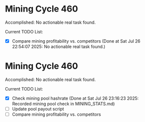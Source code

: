 # Mining Cycle 460

Accomplished: No actionable real task found.

Current TODO List:

- [x] Compare mining profitability vs. competitors  (Done at Sat Jul 26 22:54:07 2025: No actionable real task found.)

# Mining Cycle 460

Accomplished: No actionable real task found.

Current TODO List:

- [x] Check mining pool hashrate  (Done at Sat Jul 26 23:16:23 2025: Recorded mining pool check in MINING_STATS.md)
- [ ] Update pool payout script
- [ ] Compare mining profitability vs. competitors